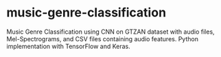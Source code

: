 # music-genre-classification
Music Genre Classification using CNN on GTZAN dataset with audio files, Mel-Spectrograms, and CSV files containing audio features. Python implementation with TensorFlow and Keras.
